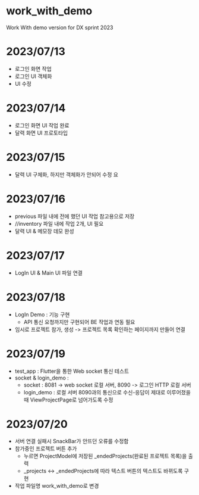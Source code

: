 # work_with_demo

Work With demo version for DX sprint 2023

# 2023/07/13
- 로그인 화면 작업
- 로그인 UI 객체화
- UI 수정

# 2023/07/14
- 로그인 화면 UI 작업 완료
- 달력 화면 UI 프로토타입

# 2023/07/15
- 달력 UI 구체화, 하지만 객체화가 안되어 수정 요

# 2023/07/16
- previous 파일 내에 전에 했던 UI 작업 참고용으로 저장
- //inventory 파일 내에 작업 2개, UI 필요
- 달력 UI & 메모장 데모 완성

# 2023/07/17
- LogIn UI & Main UI 파일 연결

# 2023/07/18
- LogIn Demo : 기능 구현
    - API 통신 요청까지만 구현되어 BE 작업과 연동 필요
- 임시로 프로젝트 참가, 생성 -> 프로젝트 목록 확인하는 페이지까지 만들어 연결

# 2023/07/19
- test_app : Flutter을 통한 Web socket 통신 테스트
- socket & login_demo :
    - socket : 8081 -> web socket 로컬 서버, 8090 -> 로그인 HTTP 로컬 서버
    - login_demo : 로컬 서버 8090과의 통신으로 수신-응답이 제대로 이루어졌을때 ViewProjectPage로 넘어가도록 수정

# 2023/07/20
- 서버 연결 실패시 SnackBar가 안뜨던 오류를 수정함
- 참가중인 프로젝트 버튼 추가
    - 누르면 ProjectModel에 저장된 _endedProjects(완료된 프로젝트 목록)을 출력
    - _projects <-> _endedProjects에 따라 텍스트 버튼의 텍스트도 바뀌도록 구현
- 작업 파일명 work_with_demo로 변경